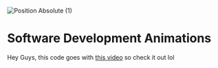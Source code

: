 ![Position Absolute (1)](https://github.com/Larry-Larriee/videos/assets/98366672/3bc29615-17fa-4a4f-bd74-43bb3f9d3f52)

# Software Development Animations

Hey Guys, this code goes with [this video](https://youtu.be/cSGPxMmSdhI) so check it out lol 

